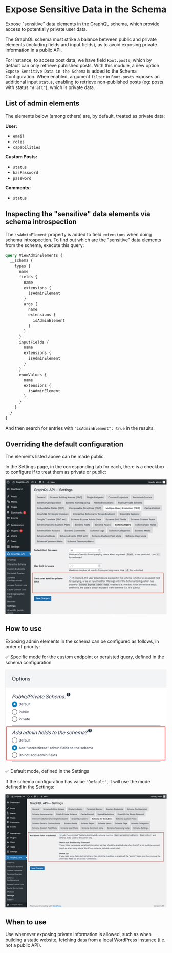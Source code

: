 # Expose Sensitive Data in the Schema

Expose "sensitive" data elements in the GraphQL schema, which provide access to potentially private user data.

The GraphQL schema must strike a balance between public and private elements (including fields and input fields), as to avoid exposing private information in a public API.

For instance, to access post data, we have field `Root.posts`, which by default can only retrieve published posts. With this module, a new option `Expose Sensitive Data in the Schema` is added to the Schema Configuration. When enabled, argument `filter` in `Root.posts` exposes an additional input `status`, enabling to retrieve non-published posts (eg: posts with status `"draft"`), which is private data.

## List of admin elements

The elements below (among others) are, by default, treated as private data:

**User:**

- `email`
- `roles`
- `capabilities`

**Custom Posts:**

- `status`
- `hasPassword`
- `password`

**Comments:**

- `status`

## Inspecting the "sensitive" data elements via schema introspection

The `isAdminElement` property is added to field `extensions` when doing schema introspection. To find out which are the "sensitive" data elements from the schema, execute this query:

```graphql
query ViewAdminElements {
  __schema {
    types {
      name
      fields {
        name
        extensions {
          isAdminElement
        }
        args {
          name
          extensions {
            isAdminElement
          }
        }
      }
      inputFields {
        name
        extensions {
          isAdminElement
        }
      }
      enumValues {
        name
        extensions {
          isAdminElement
        }
      }
    }
  }
}
```

And then search for entries with `"isAdminElement": true` in the results.

## Overriding the default configuration

The elements listed above can be made public.

In the Settings page, in the corresponding tab for each, there is a checkbox to configure if to treat them as private or public:

![Settings to treat user email as private data](../../images/settings-treat-user-email-as-private-data.png)

## How to use

Exposing admin elements in the schema can be configured as follows, in order of priority:

✅ Specific mode for the custom endpoint or persisted query, defined in the schema configuration

![Adding sensitive fields to the schema, set in the Schema configuration](../../images/schema-configuration-adding-sensitive-fields-to-schema.png "Adding sensitive fields to the schema, set in the Schema configuration")

✅ Default mode, defined in the Settings

If the schema configuration has value `"Default"`, it will use the mode defined in the Settings:

![Expose Sensitive Data in the Schema, in the Settings](../../images/settings-admin-schema.png "Expose Sensitive Data in the Schema, in the Settings")

## When to use

Use whenever exposing private information is allowed, such as when building a static website, fetching data from a local WordPress instance (i.e. not a public API).
